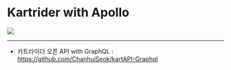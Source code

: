 # Kartrider with Apollo

<img src = "https://i.imgur.com/hZykksF.png">

-----
* 카트라이더 오픈 API with GraphQL : https://github.com/ChanhuiSeok/kartAPI-Graphql
